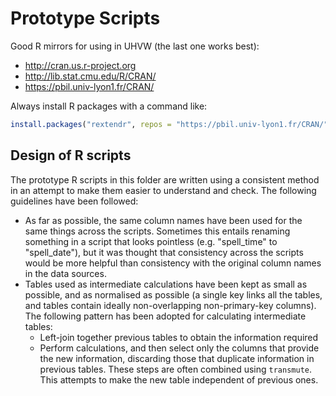 # Prototype Scripts

Good R mirrors for using in UHVW (the last one works best):
* http://cran.us.r-project.org
* http://lib.stat.cmu.edu/R/CRAN/
* https://pbil.univ-lyon1.fr/CRAN/

Always install R packages with a command like:

```r
install.packages("rextendr", repos = "https://pbil.univ-lyon1.fr/CRAN/")
```

## Design of R scripts

The prototype R scripts in this folder are written using a consistent method in an attempt to make them easier to understand and check. The following guidelines have been followed:

* As far as possible, the same column names have been used for the same things across the scripts. Sometimes this entails renaming something in a script that looks pointless (e.g. "spell_time" to "spell_date"), but it was thought that consistency across the scripts would be more helpful than consistency with the original column names in the data sources.
* Tables used as intermediate calculations have been kept as small as possible, and as normalised as possible (a single key links all the tables, and tables contain ideally non-overlapping non-primary-key columns). The following pattern has been adopted for calculating intermediate tables:
    * Left-join together previous tables to obtain the information required
    * Perform calculations, and then select only the columns that provide the new information, discarding those that duplicate information in previous tables. These steps are often combined using `transmute`. This attempts to make the new table independent of previous ones.
